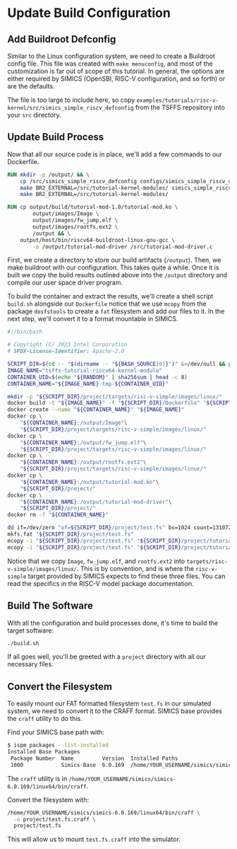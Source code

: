 # Update Build Configuration

## Add Buildroot Defconfig

Similar to the Linux configuration system, we need to create a Buildroot config file.
This file was created with `make menuconfig`, and most of the customization is far out
of scope of this tutorial. In general, the options are either required by SIMICS
(OpenSBI, RISC-V configuration, and so forth) or are the defaults.

The file is too large to include here, so copy
`examples/tutorials/risc-v-kernel/src/simics_simple_riscv_defconfig` from the TSFFS
repository into your `src` directory.

## Update Build Process

Now that all our source code is in place, we'll add a few commands to our Dockerfile.

```dockerfile
RUN mkdir -p /output/ && \
    cp /src/simics_simple_riscv_defconfig configs/simics_simple_riscv_defconfig && \
    make BR2_EXTERNAL=/src/tutorial-kernel-modules/ simics_simple_riscv_defconfig && \
    make BR2_EXTERNAL=/src/tutorial-kernel-modules/

RUN cp output/build/tutorial-mod-1.0/tutorial-mod.ko \
        output/images/Image \
        output/images/fw_jump.elf \
        output/images/rootfs.ext2 \
        /output && \
    output/host/bin/riscv64-buildroot-linux-gnu-gcc \
        -o /output/tutorial-mod-driver /src/tutorial-mod-driver.c

```

First, we create a directory to store our build artifacts (`/output`). Then, we make
buildroot with our configuration. This takes quite a while. Once it is built we copy the
build results outlined above into the `/output` directory and compile our user space
driver program.

To build the container and extract the results, we'll create a shell script `build.sh`
alongside our `Dockerfile` notice that we use `mcopy` from the package `dosfstools` to
create a `fat` filesystem and add our files to it. In the next step, we'll convert it to
a format mountable in SIMICS.

```sh
#!/bin/bash

# Copyright (C) 2023 Intel Corporation
# SPDX-License-Identifier: Apache-2.0

SCRIPT_DIR=$(cd -- "$(dirname -- "${BASH_SOURCE[0]}")" &>/dev/null && pwd)
IMAGE_NAME="tsffs-tutorial-riscv64-kernel-module"
CONTAINER_UID=$(echo "${RANDOM}" | sha256sum | head -c 8)
CONTAINER_NAME="${IMAGE_NAME}-tmp-${CONTAINER_UID}"

mkdir -p "${SCRIPT_DIR}/project/targets/risc-v-simple/images/linux/"
docker build -t "${IMAGE_NAME}" -f "${SCRIPT_DIR}/Dockerfile" "${SCRIPT_DIR}"
docker create --name "${CONTAINER_NAME}" "${IMAGE_NAME}"
docker cp \
    "${CONTAINER_NAME}:/output/Image"\
    "${SCRIPT_DIR}/project/targets/risc-v-simple/images/linux/"
docker cp \
    "${CONTAINER_NAME}:/output/fw_jump.elf"\
    "${SCRIPT_DIR}/project/targets/risc-v-simple/images/linux/"
docker cp \
    "${CONTAINER_NAME}:/output/rootfs.ext2"\
    "${SCRIPT_DIR}/project/targets/risc-v-simple/images/linux/"
docker cp \
    "${CONTAINER_NAME}:/output/tutorial-mod.ko"\
    "${SCRIPT_DIR}/project/"
docker cp \
    "${CONTAINER_NAME}:/output/tutorial-mod-driver"\
    "${SCRIPT_DIR}/project/"
docker rm -f "${CONTAINER_NAME}"

dd if=/dev/zero "of=${SCRIPT_DIR}/project/test.fs" bs=1024 count=131072
mkfs.fat "${SCRIPT_DIR}/project/test.fs"
mcopy -i "${SCRIPT_DIR}/project/test.fs" "${SCRIPT_DIR}/project/tutorial-mod-driver" ::tutorial-mod-driver
mcopy -i "${SCRIPT_DIR}/project/test.fs" "${SCRIPT_DIR}/project/tutorial-mod.ko" ::tutorial-mod.ko
```

Notice that we copy `Image`, `fw_jump.elf`, and `rootfs.ext2` into
`targets/risc-v-simple/images/linux/`. This is by convention, and is where the
`risc-v-simple` target provided by SIMICS expects to find these three files. You can
read the specifics in the RISC-V model package documentation.

## Build The Software

With all the configuration and build processes done, it's time to build the target
software:

```sh
./build.sh
```
If all goes well, you'll be greeted with a `project` directory with all our necessary
files.

## Convert the Filesystem

To easily mount our FAT formatted filesystem `test.fs` in our simulated system, we need
to convert it to the CRAFF format. SIMICS base provides the `craff` utility to do this.

Find your SIMICS base path with:

```sh
$ ispm packages --list-installed
Installed Base Packages
 Package Number  Name         Version  Installed Paths                   
 1000            Simics-Base  6.0.169  /home/YOUR_USERNAME/simics/simics-6.0.169
```

The `craff` utility is in `/home/YOUR_USERNAME/simics/simics-6.0.169/linux64/bin/craff`.

Convert the filesystem with:

```sh
/home/YOUR_USERNAME/simics/simics-6.0.169/linux64/bin/craff \
  -o project/test.fs.craff \
  project/test.fs
```

This will allow us to mount `test.fs.craff` into the simulator.


